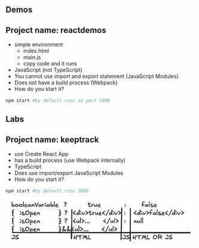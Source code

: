 ## Demos

## Project name: reactdemos

- simple environment
  - index.html
  - main.js
  - copy code and it runs
- JavaScript (not TypeScript)
- You cannot use import and export statement (JavaScript Modules)
- Does not have a build process (Webpack)
- How do you start it?

```sh
npm start #by default runs on port 5000
```

## Labs

## Project name: keeptrack

- use Create React App
- has a build process (use Webpack internally)
- TypeScript
- Does use import/export JavaScript Modules
- How do you start it?

```sh
npm start #by default runs 3000
```

![alt text](image.png)
